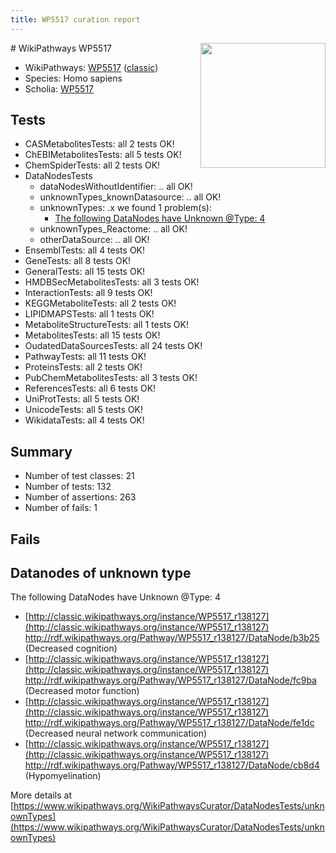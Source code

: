 ```yaml
---
title: WP5517 curation report
---
```


<img style="float: right; width: 200px" src="https://upload.wikimedia.org/wikipedia/commons/thumb/8/83/Wplogo_with_text_500.png/640px-Wplogo_with_text_500.png" />
# WikiPathways WP5517

* WikiPathways: [WP5517](https://wikipathways.org/pathways/WP5517) ([classic](https://classic.wikipathways.org/instance/WP5517))
* Species: Homo sapiens
* Scholia: [WP5517](https://scholia.toolforge.org/wikipathways/WP5517)
## Tests
* CASMetabolitesTests: all 2 tests OK!
* ChEBIMetabolitesTests: all 5 tests OK!
* ChemSpiderTests: all 2 tests OK!
* DataNodesTests
    * dataNodesWithoutIdentifier: .. all OK!
    * unknownTypes_knownDatasource: .. all OK!
    * unknownTypes: .x we found 1 problem(s):
        * [The following DataNodes have Unknown @Type: 4](#839973e2)
    * unknownTypes_Reactome: .. all OK!
    * otherDataSource: .. all OK!
* EnsemblTests: all 4 tests OK!
* GeneTests: all 8 tests OK!
* GeneralTests: all 15 tests OK!
* HMDBSecMetabolitesTests: all 3 tests OK!
* InteractionTests: all 9 tests OK!
* KEGGMetaboliteTests: all 2 tests OK!
* LIPIDMAPSTests: all 1 tests OK!
* MetaboliteStructureTests: all 1 tests OK!
* MetabolitesTests: all 15 tests OK!
* OudatedDataSourcesTests: all 24 tests OK!
* PathwayTests: all 11 tests OK!
* ProteinsTests: all 2 tests OK!
* PubChemMetabolitesTests: all 3 tests OK!
* ReferencesTests: all 6 tests OK!
* UniProtTests: all 5 tests OK!
* UnicodeTests: all 5 tests OK!
* WikidataTests: all 4 tests OK!


## Summary

* Number of test classes: 21
* Number of tests: 132
* Number of assertions: 263
* Number of fails: 1

## Fails

<a name="839973e2" />

## Datanodes of unknown type

The following DataNodes have Unknown @Type: 4

* [http://classic.wikipathways.org/instance/WP5517_r138127](http://classic.wikipathways.org/instance/WP5517_r138127) http://rdf.wikipathways.org/Pathway/WP5517_r138127/DataNode/b3b25 (Decreased cognition)
* [http://classic.wikipathways.org/instance/WP5517_r138127](http://classic.wikipathways.org/instance/WP5517_r138127) http://rdf.wikipathways.org/Pathway/WP5517_r138127/DataNode/fc9ba (Decreased motor function)
* [http://classic.wikipathways.org/instance/WP5517_r138127](http://classic.wikipathways.org/instance/WP5517_r138127) http://rdf.wikipathways.org/Pathway/WP5517_r138127/DataNode/fe1dc (Decreased neural network communication)
* [http://classic.wikipathways.org/instance/WP5517_r138127](http://classic.wikipathways.org/instance/WP5517_r138127) http://rdf.wikipathways.org/Pathway/WP5517_r138127/DataNode/cb8d4 (Hypomyelination)


More details at [https://www.wikipathways.org/WikiPathwaysCurator/DataNodesTests/unknownTypes](https://www.wikipathways.org/WikiPathwaysCurator/DataNodesTests/unknownTypes)

